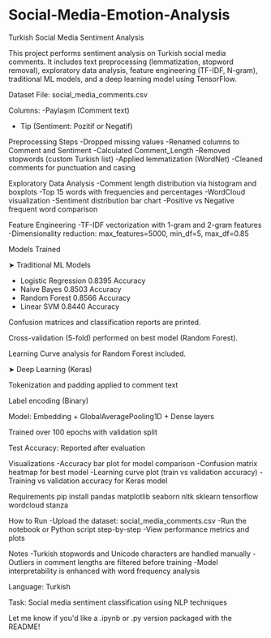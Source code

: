 # Social-Media-Emotion-Analysis
Turkish Social Media Sentiment Analysis

This project performs sentiment analysis on Turkish social media comments. It includes text preprocessing (lemmatization, stopword removal), exploratory data analysis, feature engineering (TF-IDF, N-gram), traditional ML models, and a deep learning model using TensorFlow.

 Dataset File: social_media_comments.csv

Columns:
-Paylaşım (Comment text)
- Tip (Sentiment: Pozitif or Negatif)

Preprocessing Steps
-Dropped missing values
-Renamed columns to Comment and Sentiment
-Calculated Comment_Length
-Removed stopwords (custom Turkish list)
-Applied lemmatization (WordNet)
-Cleaned comments for punctuation and casing

Exploratory Data Analysis
-Comment length distribution via histogram and boxplots
-Top 15 words with frequencies and percentages
-WordCloud visualization
-Sentiment distribution bar chart
-Positive vs Negative frequent word comparison

Feature Engineering
-TF-IDF vectorization with 1-gram and 2-gram features
-Dimensionality reduction: max_features=5000, min_df=5, max_df=0.85

 Models Trained

➤ Traditional ML Models
- Logistic Regression 0.8395 Accuracy
- Naive Bayes 0.8503 Accuracy
- Random Forest 0.8566 Accuracy
- Linear SVM 0.8440 Accuracy


Confusion matrices and classification reports are printed.

Cross-validation (5-fold) performed on best model (Random Forest).

Learning Curve analysis for Random Forest included.

➤ Deep Learning (Keras)

Tokenization and padding applied to comment text

Label encoding (Binary)

Model: Embedding + GlobalAveragePooling1D + Dense layers

Trained over 100 epochs with validation split

Test Accuracy: Reported after evaluation

Visualizations
-Accuracy bar plot for model comparison
-Confusion matrix heatmap for best model
-Learning curve plot (train vs validation accuracy)
-Training vs validation accuracy for Keras model

Requirements
pip install pandas matplotlib seaborn nltk sklearn tensorflow wordcloud stanza

How to Run
-Upload the dataset: social_media_comments.csv
-Run the notebook or Python script step-by-step
-View performance metrics and plots

Notes
-Turkish stopwords and Unicode characters are handled manually
-Outliers in comment lengths are filtered before training
-Model interpretability is enhanced with word frequency analysis

Language: Turkish

Task: Social media sentiment classification using NLP techniques

Let me know if you'd like a .ipynb or .py version packaged with the README!
